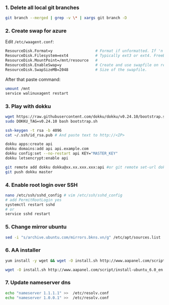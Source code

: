 ### 1. Delete all local git branches

```bash
git branch --merged | grep -v \* | xargs git branch -D 
```

### 2. Create swap for azure

Edit `/etc/waagent.conf`: 
```bash
ResourceDisk.Format=y                   # Format if unformatted. If 'n', resour$
ResourceDisk.Filesystem=ext4            # Typically ext3 or ext4. FreeBSD image$
ResourceDisk.MountPoint=/mnt/resource   #
ResourceDisk.EnableSwap=y               # Create and use swapfile on resource d$
ResourceDisk.SwapSizeMB=2048            # Size of the swapfile.
```

After that paste command: 
```bash
umount /mnt
service walinuxagent restart
```

### 3. Play with dokku

```bash
wget https://raw.githubusercontent.com/dokku/dokku/v0.24.10/bootstrap.sh;
sudo DOKKU_TAG=v0.24.10 bash bootstrap.sh
```

```bash
ssh-keygen -t rsa -b 4096 
cat ~/.ssh/id_rsa.pub # And paste text to http://<IP>
```

```bash
dokku apps:create api
dokku domains:add api api.example.com
dokku config:set --no-restart api KEY="MASTER_KEY"
dokku letsencrypt:enable api
```

```bash
git remote add dokku dokku@xx.xx.xxx.xxx:api #or git remote set-url dokku dokku@xx.xx.xxx.xxx:api
git push dokku master
```

### 4. Enable root login over SSH

```bash
nano /etc/ssh/sshd_config # vim /etc/ssh/sshd_config
# add PermitRootLogin yes
systemctl restart sshd
# or
service sshd restart

```

### 5. Change mirror ubuntu

```bash
sed -i "s/archive.ubuntu.com/mirrors.bkns.vn/g" /etc/apt/sources.list
```

### 6. AA installer

```bash
yum install -y wget && wget -O install.sh http://www.aapanel.com/script/install_6.0_en.sh && bash install.sh aapanel
```
```bash
wget -O install.sh http://www.aapanel.com/script/install-ubuntu_6.0_en.sh && sudo bash install.sh aapanel
```

### 7. Update nameserver dns

```bash
echo "nameserver 1.1.1.1" >>  /etc/resolv.conf
echo "nameserver 1.0.0.1" >>  /etc/resolv.conf
```
